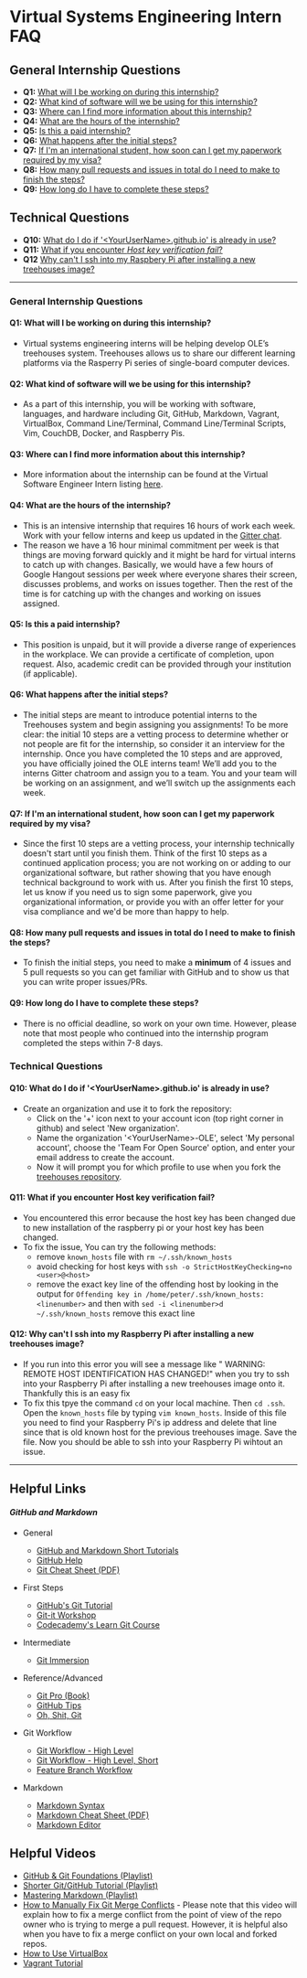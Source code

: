 # Virtual Systems Engineering Intern FAQ

## General Internship Questions

- **Q1:** [What will I be working on during this internship?](#Q1:_What_will_I_be_working_on_during_this_internship?)
- **Q2:** [What kind of software will we be using for this internship?](#Q2:_What_kind_of_software_will_we_be_using_for_this_internship?)
- **Q3:** [Where can I find more information about this internship?](#Q3:_Where_can_I_find_more_information_about_this_internship?)
- **Q4:** [What are the hours of the internship?](#Q4:_What_are_the_hours_of_the_internship?)
- **Q5:** [Is this a paid internship?](#Q5:_Is_this_a_paid_internship?)
- **Q6:** [What happens after the initial steps?](#Q6:_What_happens_after_the_initial_steps?)
- **Q7:** [If I'm an international student, how soon can I get my paperwork required by my visa?](#Q7:_If_I'm_an_international_student,_how_soon_can_I_get_my_paperwork_required_by_my_visa?)
- **Q8:** [How many pull requests and issues in total do I need to make to finish the steps?](#Q8:_How_many_pull_requests_and_issues_in_total_do_I_need_to_make_to_finish_the_steps?)
- **Q9:** [How long do I have to complete these steps?](#Q9:_How_long_do_I_have_to_complete_these_steps?)

## Technical Questions

- **Q10:** [What do I do if '&lt;YourUserName&gt;.github.io' is already in use?](#Q10:_What_do_I_do_if_'&lt;YourUserName&gt;.github.io'_is_already_in_use?)
- **Q11:** [What if you encounter *Host key verification fail*?](#Q11:_What_if_you_encounter_Host_key_verification_fail?)
- **Q12** [Why can't I ssh into my Raspbery Pi after installing a new treehouses image?](#Q12:_Why_can't_I_ssh_into_my_Raspberry_Pi_after_installing_a_new_treehouses_image?)

---

### General Internship Questions

#### Q1: What will I be working on during this internship?

+ Virtual systems engineering interns will be helping develop OLE’s treehouses system. Treehouses allows us to share our different learning platforms via the Rasperry Pi series of single-board computer devices.

#### Q2: What kind of software will we be using for this internship?

+ As a part of this internship, you will be working with software, languages, and hardware including  Git, GitHub, Markdown, Vagrant, VirtualBox, Command Line/Terminal, Command Line/Terminal Scripts, Vim, CouchDB, Docker, and Raspberry Pis.

#### Q3: Where can I find more information about this internship?

+ More information about the internship can be found at the Virtual Software Engineer Intern listing [here](https://www.indeed.com/cmp/Open-Learning-Exchange,-Inc./jobs).

#### Q4: What are the hours of the internship?

+ This is an intensive internship that requires 16 hours of work each week. Work with your fellow interns and keep us updated in the [Gitter chat](https://gitter.im/open-learning-exchange/treehouses/Lobby).
+ The reason we have a 16 hour minimal commitment per week is that things are moving forward quickly and it might be hard for virtual interns to catch up with changes. Basically, we would have a few hours of Google Hangout sessions per week where everyone shares their screen, discusses problems, and works on issues together. Then the rest of the time is for catching up with the changes and working on issues assigned.

#### Q5: Is this a paid internship?

+ This position is unpaid, but it will provide a diverse range of experiences in the workplace. We can provide a certificate of completion, upon request. Also, academic credit can be provided through your institution (if applicable).

#### Q6: What happens after the initial steps?

+ The initial steps are meant to introduce potential interns to the Treehouses system and begin assigning you assignments! To be more clear: the initial 10 steps are a vetting process to determine whether or not people are fit for the internship, so consider it an interview for the internship. Once you have completed the 10 steps and are approved, you have officially joined the OLE interns team! We’ll add you to the interns Gitter chatroom and assign you to a team. You and your team will be working on an assignment, and we’ll switch up the assignments each week.

#### Q7: If I'm an international student, how soon can I get my paperwork required by my visa?

+ Since the first 10 steps are a vetting process, your internship technically doesn't start until you finish them. Think of the first 10 steps as a continued application process; you are not working on or adding to our organizational software, but rather showing that you have enough technical background to work with us. After you finish the first 10 steps, let us know if you need us to sign some paperwork, give you organizational information, or provide you with an offer letter for your visa compliance and we'd be more than happy to help.

#### Q8: How many pull requests and issues in total do I need to make to finish the steps?

+ To finish the initial steps, you need to make a **minimum** of 4 issues and 5 pull requests so you can get familiar with GitHub and to show us that you can write proper issues/PRs.

#### Q9: How long do I have to complete these steps?

+ There is no official deadline, so work on your own time. However, please note that most people who continued into the internship program completed the steps within 7-8 days.

### Technical Questions

#### Q10: What do I do if '&lt;YourUserName&gt;.github.io' is already in use?

+ Create an organization and use it to fork the repository:
    - Click on the '+' icon next to your account icon (top right corner in github) and select 'New organization'.
    - Name the organization '&lt;YourUserName&gt;-OLE', select 'My personal account', choose the 'Team For Open Source' option, and enter your email address to create the account.
    - Now it will prompt you for which profile to use when you fork the [treehouses repository](https://github.com/treehouses/treehouses.github.io).

#### Q11: What if you encounter Host key verification fail?
+ You encountered this error because the host key has been changed due to new installation of the raspberry pi or your host key has been changed.
+ To fix the issue, You can try the following methods:
    - remove `known_hosts` file with `rm ~/.ssh/known_hosts`
    - avoid checking for host keys with `ssh -o StrictHostKeyChecking=no <user>@<host>`
    - remove the exact key line of the offending host by looking in the output for `Offending key in /home/peter/.ssh/known_hosts:<linenumber>` and then with `sed -i <linenumber>d ~/.ssh/known_hosts` remove this exact line

#### Q12: Why can't I ssh into my Raspberry Pi after installing a new treehouses image?

+ If you run into this error you will see a message like " WARNING: REMOTE HOST IDENTIFICATION HAS CHANGED!" when you try to ssh into your Raspberry Pi after installing a new treehouses image onto it. Thankfully this is an easy fix
+ To fix this tpye the command `cd` on your local machine. Then `cd .ssh`. Open the `known_hosts` file by typing `vim known_hosts`. Inside of this file you need to find your Raspberry Pi's ip address and delete that line since that is old known host for the previous treehouses image. Save the file. Now you should be able to ssh into your Raspberry Pi wihtout an issue.

---

## Helpful Links

#### *GitHub and Markdown*


* General
    - [GitHub and Markdown Short Tutorials](https://guides.github.com/)
    - [GitHub Help](https://help.github.com/en/categories/github-pages-basics)
    - [Git Cheat Sheet (PDF)](https://education.github.com/git-cheat-sheet-education.pdf)

* First Steps
    - [GitHub's Git Tutorial](https://try.github.io/)
    - [Git-it Workshop](http://jlord.us/git-it/)
    - [Codecademy's Learn Git Course](https://www.codecademy.com/learn/learn-git)

* Intermediate
    - [Git Immersion](http://gitimmersion.com/)

* Reference/Advanced
    - [Git Pro (Book)](https://git-scm.com/book/en/v2)
    - [GitHub Tips](https://github.com/git-tips/tips/blob/master/README.md)
    - [Oh, Shit, Git](http://ohshitgit.com/)

* Git Workflow
    - [Git Workflow - High Level](https://www.atlassian.com/git/tutorials/comparing-workflows)
    - [Git Workflow - High Level, Short](https://git-scm.com/book/en/v2/Git-Branching-Branching-Workflows)
    - [Feature Branch Workflow](https://www.atlassian.com/git/tutorials/comparing-workflows/feature-branch-workflow)

* Markdown
    - [Markdown Syntax](https://daringfireball.net/projects/markdown/syntax)
    - [Markdown Cheat Sheet (PDF)](https://enterprise.github.com/downloads/en/markdown-cheatsheet.pdf)
    - [Markdown Editor](https://jbt.github.io/markdown-editor/)


## Helpful Videos

- [GitHub & Git Foundations (Playlist)](https://www.youtube.com/watch?list=PLg7s6cbtAD15G8lNyoaYDuKZSKyJrgwB-&v=FyfwLX4HAxM)
- [Shorter Git/GitHub Tutorial (Playlist)](https://www.youtube.com/watch?v=vR-y_2zWrIE&list=PLWKjhJtqVAbkFiqHnNaxpOPhh9tSWMXIF)
- [Mastering Markdown (Playlist)](https://www.youtube.com/watch?v=Je5w18nn-e8&list=PLu8EoSxDXHP7v7K5nZSMo9XWidbJ_Bns3)
- [How to Manually Fix Git Merge Conflicts](https://www.youtube.com/watch?v=g8BRcB9NLp4) - Please note that this video will explain how to fix a merge conflict from the point of view of the repo owner who is trying to merge a pull request. However, it is helpful also when you have to fix a merge conflict on your own local and forked repos.
- [How to Use VirtualBox](https://www.youtube.com/watch?v=Dbblu_HVROk)
- [Vagrant Tutorial](https://www.youtube.com/watch?v=PmOMc4zfCSw)

